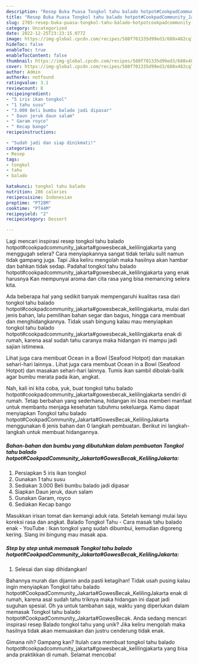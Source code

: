 ```yaml
---
description: "Resep Buka Puasa Tongkol tahu balado hotpot#CookpadCommunity_Jakarta#GowesBecak_KelilingJakarta, Sempurna"
title: "Resep Buka Puasa Tongkol tahu balado hotpot#CookpadCommunity_Jakarta#GowesBecak_KelilingJakarta, Sempurna"
slug: 2705-resep-buka-puasa-tongkol-tahu-balado-hotpotcookpadcommunity-jakartagowesbecak-kelilingjakarta-sempurna
category: Uncategorized
date: 2022-12-25T23:23:15.077Z
image: https://img-global.cpcdn.com/recipes/580f701335d99ed3/680x482cq70/tongkol-tahu-balado-hotpotcookpadcommunity_jakartagowesbecak_kelilingjakarta-foto-resep-utama.jpg
hideToc: false
enableToc: true
enableTocContent: false
thumbnail: https://img-global.cpcdn.com/recipes/580f701335d99ed3/680x482cq70/tongkol-tahu-balado-hotpotcookpadcommunity_jakartagowesbecak_kelilingjakarta-foto-resep-utama.jpg
cover: https://img-global.cpcdn.com/recipes/580f701335d99ed3/680x482cq70/tongkol-tahu-balado-hotpotcookpadcommunity_jakartagowesbecak_kelilingjakarta-foto-resep-utama.jpg
author: Admin
authorAv: notfound
ratingvalue: 3.1
reviewcount: 8
recipeingredient:
- "5 iris ikan tongkol"
- "1 tahu susu"
- "3.000 Beli bumbu balado jadi dipasar"
- " Daun jeruk daun salam"
- " Garam royco"
- " Kecap bango"
recipeinstructions:

- "Sudah jadi dan siap dinikmati!"
categories:
- Resep
tags:
- tongkol
- tahu
- balado

katakunci: tongkol tahu balado 
nutrition: 286 calories
recipecuisine: Indonesian
preptime: "PT28M"
cooktime: "PT44M"
recipeyield: "2"
recipecategory: Dessert

---
```



Lagi mencari inspirasi resep tongkol tahu balado hotpot#cookpadcommunity_jakarta#gowesbecak_kelilingjakarta yang menggugah selera? Cara menyiapkannya sangat tidak terlalu sulit namun tidak gampang juga. Tapi Jika keliru mengolah maka hasilnya akan hambar dan bahkan tidak sedap. Padahal tongkol tahu balado hotpot#cookpadcommunity_jakarta#gowesbecak_kelilingjakarta yang enak harusnya Kan mempunyai aroma dan cita rasa yang bisa memancing selera kita.


Ada beberapa hal yang sedikit banyak mempengaruhi kualitas rasa dari tongkol tahu balado hotpot#cookpadcommunity_jakarta#gowesbecak_kelilingjakarta, mulai dari jenis bahan, lalu pemilihan bahan segar dan bagus, hingga cara membuat dan menghidangkannya. Tidak usah bingung kalau mau menyiapkan tongkol tahu balado hotpot#cookpadcommunity_jakarta#gowesbecak_kelilingjakarta enak di rumah, karena asal sudah tahu caranya maka hidangan ini mampu jadi sajian istimewa.

Lihat juga cara membuat Ocean in a Bowl (Seafood Hotpot) dan masakan sehari-hari lainnya.. Lihat juga cara membuat Ocean in a Bowl (Seafood Hotpot) dan masakan sehari-hari lainnya. Tumis ikan sambil dibolak-balik agar bumbu merata pada ikan, angkat.


Nah, kali ini kita coba, yuk, buat tongkol tahu balado hotpot#cookpadcommunity_jakarta#gowesbecak_kelilingjakarta sendiri di rumah. Tetap berbahan yang sederhana, hidangan ini bisa memberi manfaat untuk membantu menjaga kesehatan tubuhmu sekeluarga. Kamu dapat menyiapkan Tongkol tahu balado hotpot#CookpadCommunity_Jakarta#GowesBecak_KelilingJakarta menggunakan 6 jenis bahan dan 0 langkah pembuatan. Berikut ini langkah-langkah untuk membuat hidangannya.

<!--inarticleads1-->

##### Bahan-bahan dan bumbu yang dibutuhkan dalam pembuatan Tongkol tahu balado hotpot#CookpadCommunity_Jakarta#GowesBecak_KelilingJakarta:

1. Persiapkan 5 iris ikan tongkol
1. Gunakan 1 tahu susu
1. Sediakan 3.000 Beli bumbu balado jadi dipasar
1. Siapkan  Daun jeruk, daun salam
1. Gunakan  Garam, royco
1. Sediakan  Kecap bango


Masukkan irisan tomat dan kemangi aduk rata. Setelah kemangi mulai layu koreksi rasa dan angkat. Balado Tongkol Tahu - Cara masak tahu balado enak - YouTube : Ikan tongkol yang sudah dibumbui, kemudian digoreng kering. Siang ini bingung mau masak apa. 

<!--inarticleads2-->

##### Step by step untuk memasak Tongkol tahu balado hotpot#CookpadCommunity_Jakarta#GowesBecak_KelilingJakarta:


1. Selesai dan siap dihidangkan!

Bahannya murah dan dijamin anda pasti ketagihan! Tidak usah pusing kalau ingin menyiapkan Tongkol tahu balado hotpot#CookpadCommunity_Jakarta#GowesBecak_KelilingJakarta enak di rumah, karena asal sudah tahu triknya maka hidangan ini dapat jadi suguhan spesial. Oh ya untuk tambahan saja, waktu yang diperlukan dalam memasak Tongkol tahu balado hotpot#CookpadCommunity_Jakarta#GowesBecak. Anda sedang mencari inspirasi resep Balado tongkol tahu yang unik? Jika keliru mengolah maka hasilnya tidak akan memuaskan dan justru cenderung tidak enak. 

Gimana nih? Gampang kan? Itulah cara membuat tongkol tahu balado hotpot#cookpadcommunity_jakarta#gowesbecak_kelilingjakarta yang bisa anda praktikkan di rumah. Selamat mencoba!
